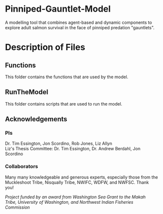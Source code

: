 # Pinniped-Gauntlet-Model
A modelling tool that combines agent-based and dynamic components to explore adult salmon survival in the face of pinniped predation "gauntlets".

# Description of Files

## Functions
This folder contains the functions that are used by the model.

## RunTheModel
This folder contains scripts that are used to run the model. 

## Acknowledgements
### PIs
Dr. Tim Essington, Jon Scordino, Rob Jones, Liz Allyn  
Liz's Thesis Committee: Dr. Tim Essington, Dr. Andrew Berdahl, Jon Scordino
### Collaborators
Many many knowledgeable and generous experts, especially those from the Muckleshoot Tribe, Nisqually Tribe, NWIFC, WDFW, and NWFSC. Thank you!

*Project funded by an award from Washington Sea Grant to the Makah Tribe, University of Washington, and Northwest Indian Fisheries Commission*
